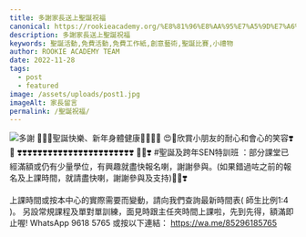 ```yaml
---
title: 多謝家長送上聖誕祝福
canonical: https://rookieacademy.org/%E8%81%96%E8%AA%95%E7%A5%9D%E7%A6%8F/
description: 多謝家長送上聖誕祝福
keywords: 聖誕活動,免費活動,免費工作紙,創意藝術,聖誕比賽,小禮物
author: ROOKIE ACADEMY TEAM
date: 2022-11-28
tags:
  - post
  - featured
image: /assets/uploads/post1.jpg
imageAlt: 家長留言
permalink: /聖誕祝福/
---
```

![多謝](/assets/uploads/post2.jpg)
🥰🎅🏻聖誕快樂、新年身體健康🧸👶🏼📝
😍💞欣賞小朋友的耐心和會心的笑容❣️🥳
❣️❣️❣️❣️❣️❣️❣️❣️❣️❣️❣️❣️❣️❣️❣️❣️❣️❣️❣️❣️❣️❣️❣️
🎅🏻❣️ 
#聖誕及跨年SEN特訓班 ：部分課堂已經滿額或仍有少量學位，有興趣就盡快報名喇，謝謝參與。(如果錯過咗之前的報名及上課時間，就請盡快喇，謝謝參與及支持)🎅🏻❣️

上課時間或按本中心的實際需要而變動，請向我們查詢最新時間表( 師生比例1:4 )。
另設常規課程及單對單訓練，面見時跟主任夾時間上課啦，先到先得，額滿即止喔!
WhatsApp 9618 5765 或按以下連結：
https://wa.me/85296185765